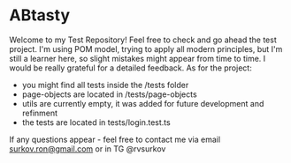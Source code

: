 # ABtasty

Welcome to my Test Repository! Feel free to check and go ahead the test project. 
I'm using POM model, trying to apply all modern principles, but I'm still a learner here, so slight mistakes might appear from time to time. 
I would be really grateful for a detailed feedback. 
As for the project: 
- you might find all tests inside the /tests folder
- page-objects are located in /tests/page-objects 
- utils are currently empty, it was added for future development and refinment
- the tests are located in tests/login.test.ts 

If any questions appear - feel free to contact me via email surkov.ron@gmail.com or in TG @rvsurkov 
